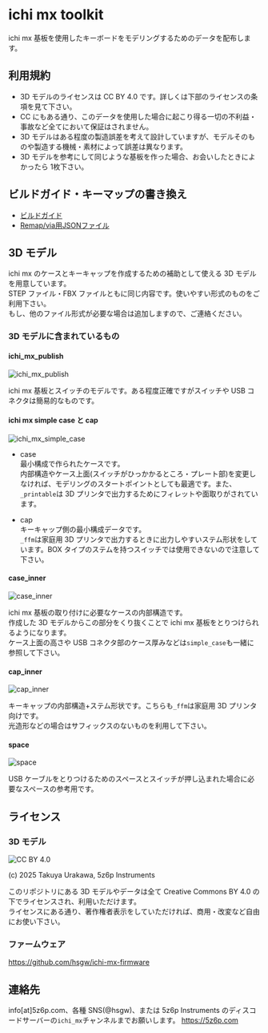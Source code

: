 # ichi mx toolkit

ichi mx 基板を使用したキーボードをモデリングするためのデータを配布します。

## 利用規約

- 3D モデルのライセンスは CC BY 4.0 です。詳しくは下部のライセンスの条項を見て下さい。
- CC にもある通り、このデータを使用した場合に起こり得る一切の不利益・事故など全てにおいて保証はされません。
- 3D モデルはある程度の製造誤差を考えて設計していますが、モデルそのものや製造する機械・素材によって誤差は異なります。
- 3D モデルを参考にして同じような基板を作った場合、お会いしたときによかったら 1枚下さい。

## ビルドガイド・キーマップの書き換え

- [ビルドガイド](buildguide_jp.md)
- [Remap/via用JSONファイル](firmware/ichi_mx/ichi_mx.json)

## 3D モデル

ichi mx のケースとキーキャップを作成するための補助として使える 3D モデルを用意しています。  
STEP ファイル・FBX ファイルともに同じ内容です。使いやすい形式のものをご利用下さい。  
もし、他のファイル形式が必要な場合は追加しますので、ご連絡ください。

### 3D モデルに含まれているもの

#### ichi_mx_publish

![ichi_mx_publish](imgs/ichi_mx_publish.png)

ichi mx 基板とスイッチのモデルです。ある程度正確ですがスイッチや USB コネクタは簡易的なものです。

#### ichi mx simple case と cap

![ichi_mx_simple_case](imgs/simple_case.png)

- case  
  最小構成で作られたケースです。  
  内部構造やケース上面(スイッチがひっかかるところ・プレート部)を変更しなければ、モデリングのスタートポイントとしても最適です。また、`_printable`は 3D プリンタで出力するためにフィレットや面取りがされています。

- cap  
  キーキャップ側の最小構成データです。  
  `_ffm`は家庭用 3D プリンタで出力するときに出力しやすいステム形状をしています。BOX タイプのステムを持つスイッチでは使用できないので注意して下さい。

#### case_inner

![case_inner](imgs/case_inner.png)

ichi mx 基板の取り付けに必要なケースの内部構造です。  
作成した 3D モデルからこの部分をくり抜くことで ichi mx 基板をとりつけられるようになります。  
ケース上面の高さや USB コネクタ部のケース厚みなどは`simple_case`も一緒に参照して下さい。

#### cap_inner

![cap_inner](imgs/cap_inner.png)

キーキャップの内部構造+ステム形状です。こちらも`_ffm`は家庭用 3D プリンタ向けです。  
光造形などの場合はサフィックスのないものを利用して下さい。

#### space

![space](imgs/space.png)

USB ケーブルをとりつけるためのスペースとスイッチが押し込まれた場合に必要なスペースの参考用です。

## ライセンス

### 3D モデル

![CC BY 4.0](https://mirrors.creativecommons.org/presskit/buttons/88x31/svg/by.svg)

(c) 2025 Takuya Urakawa, 5z6p Instruments

このリポジトリにある 3D モデルやデータは全て Creative Commons BY 4.0 の下でライセンスされ、利用いただけます。  
ライセンスにある通り、著作権者表示をしていただければ、商用・改変など自由にお使い下さい。

### ファームウェア

https://github.com/hsgw/ichi-mx-firmware

## 連絡先

info[at]5z6p.com、各種 SNS(@hsgw)、または 5z6p Instruments のディスコードサーバーの`ichi_mx`チャンネルまでお願いします。
https://5z6p.com
